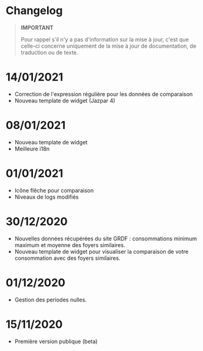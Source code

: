# Changelog

>**IMPORTANT**
>
>Pour rappel s'il n'y a pas d'information sur la mise à jour, c'est que celle-ci concerne uniquement de la mise à jour de documentation, de traduction ou de texte.

# 14/01/2021
- Correction de l'expression régulière pour les données de comparaison
- Nouveau template de widget (Jazpar 4)

# 08/01/2021
- Nouveau template de widget 
- Meilleure i18n

# 01/01/2021
- Icône flêche pour comparaison
- Niveaux de logs modifiés

# 30/12/2020
- Nouvelles données récupérées du site GRDF : consommations minimum maximum et moyenne des foyers similaires.
- Nouveau template de widget pour visualiser la comparaison de votre consommation avec des foyers similaires.

# 01/12/2020
- Gestion des periodes nulles.

# 15/11/2020
- Première version publique (beta)

